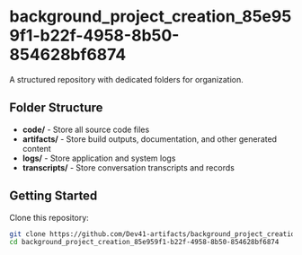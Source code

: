 # background_project_creation_85e959f1-b22f-4958-8b50-854628bf6874
A structured repository with dedicated folders for organization.

## Folder Structure

- **code/** - Store all source code files
- **artifacts/** - Store build outputs, documentation, and other generated content
- **logs/** - Store application and system logs
- **transcripts/** - Store conversation transcripts and records

## Getting Started

Clone this repository:
```bash
git clone https://github.com/Dev41-artifacts/background_project_creation_85e959f1-b22f-4958-8b50-854628bf6874
cd background_project_creation_85e959f1-b22f-4958-8b50-854628bf6874
```
